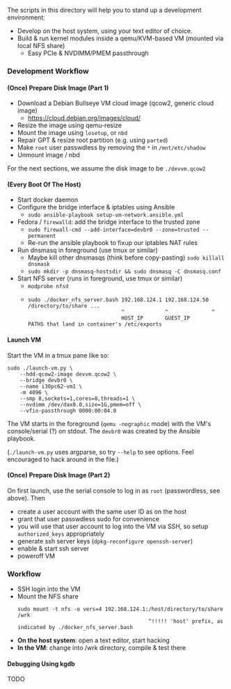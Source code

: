 The scripts in this directory will help you to stand up a development environment:

* Develop on the host system, using your text editor of choice.
* Build & run kernel modules inside a qemu/KVM-based VM (mounted via local NFS share)
    * Easy PCIe & NVDIMM/PMEM passthrough

### Development Workflow

#### (Once) Prepare Disk Image (Part 1)

* Download a Debian Bullseye VM cloud image (qcow2, generic cloud image)
    * https://cloud.debian.org/images/cloud/
* Resize the image using qemu-resize
* Mount the image using `losetup`, or `nbd`
* Repair GPT & resize root partition (e.g. using `parted`)
* Make `root` user passwdless by removing the `*` in `/mnt/etc/shadow`
* Unmount image / nbd

For the next sections, we assume the disk image to be `./devvm.qcow2`

#### (Every Boot Of The Host)

* Start docker daemon
* Configure the bridge interface & iptables using Ansible
    * `sudo ansible-playbook setup-vm-network.ansible.yml `
* Fedora / `firewalld`: add the bridge interface to the trusted zone
    * `sudo firewall-cmd --add-interface=devbr0 --zone=trusted --permanent`
    * Re-run the ansible playbook to fixup our iptables NAT rules
* Run dnsmasq in foreground (use tmux or similar)
    * Maybe kill other dnsmasqs (think before copy-pasting) `sudo killall dnsmask`
    *  `sudo mkdir -p dnsmasq-hostsdir && sudo dnsmasq -C dnsmasq.conf`
* Start NFS server (runs in foreground, use tmux or similar)
    * `modprobe nfsd`
    * ```
      sudo ./docker_nfs_server.bash 192.168.124.1 192.168.124.50 /directory/to/share ...
                                    ^             ^              ^ 
                                    HOST_IP       GUEST_IP       PATHS that land in container's /etc/exports
      ```

#### Launch VM

Start the VM in a tmux pane like so:

```
sudo ./launch-vm.py \
    --hdd-qcow2-image devvm.qcow2 \
    --bridge devbr0 \
    --name i30pc62-vm1 \
    -m 4096 \
    --smp 8,sockets=1,cores=8,threads=1 \
    --nvdimm /dev/dax0.0,size=1G,pmem=off \
    --vfio-passthrough 0000:00:04.0
```

The VM starts in the foreground (`qemu -nographic` mode) with the VM's console/serial (?) on stdout.
The `devbr0` was created by the Ansible playbook.

(`./launch-vm.py` uses argparse, so try `--help` to see options.
Feel encouraged to hack around in the file.)

#### (Once) Prepare Disk Image (Part 2)

On first launch, use the serial console to log in as `root` (passwordless, see above).
Then

* create a user account with the same user ID as on the host
* grant that user passwdless sudo for convenience
* you will use that user account to log into the VM via SSH, so setup `authorized_keys` appropriately
* generate ssh server keys (`dpkg-reconfigure openssh-server`)
* enable & start ssh server
* poweroff VM


### Workflow

* SSH login into the VM
* Mount the NFS share
  ```
  sudo mount -t nfs -o vers=4 192.168.124.1:/host/directory/to/share /wrk
                                            ^!!!!! 'host' prefix, as indicated by ./docker_nfs_server.bash
  ```
* **On the host system**: open a text editor, start hacking
* **In the VM**: change into /wrk directory, compile & test there

#### Debugging Using kgdb

TODO

